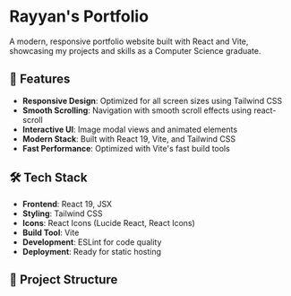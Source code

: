 # Rayyan's Portfolio

A modern, responsive portfolio website built with React and Vite, showcasing my projects and skills as a Computer Science graduate.

## 🚀 Features

- **Responsive Design**: Optimized for all screen sizes using Tailwind CSS
- **Smooth Scrolling**: Navigation with smooth scroll effects using react-scroll
- **Interactive UI**: Image modal views and animated elements
- **Modern Stack**: Built with React 19, Vite, and Tailwind CSS
- **Fast Performance**: Optimized with Vite's fast build tools

## 🛠️ Tech Stack

- **Frontend**: React 19, JSX
- **Styling**: Tailwind CSS
- **Icons**: React Icons (Lucide React, React Icons)
- **Build Tool**: Vite
- **Development**: ESLint for code quality
- **Deployment**: Ready for static hosting

## 📁 Project Structure
